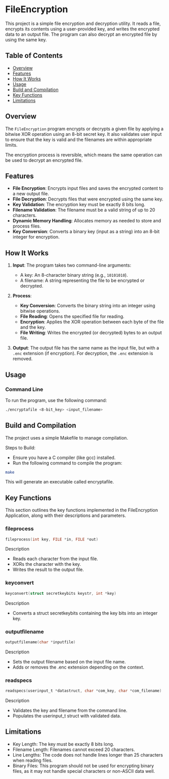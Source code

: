 # FileEncryption

This project is a simple file encryption and decryption utility. It reads a file, encrypts its contents using a user-provided key, and writes the encrypted data to an output file. The program can also decrypt an encrypted file by using the same key.

## Table of Contents
- [Overview](#overview)
- [Features](#features)
- [How It Works](#how-it-works)
- [Usage](#usage)
- [Build and Compilation](#build-and-compilation)
- [Key Functions](#key-functions)
- [Limitations](#limitations)

## Overview

The `FileEncryption` program encrypts or decrypts a given file by applying a bitwise XOR operation using an 8-bit secret key. It also validates user input to ensure that the key is valid and the filenames are within appropriate limits.

The encryption process is reversible, which means the same operation can be used to decrypt an encrypted file.

## Features
- **File Encryption**: Encrypts input files and saves the encrypted content to a new output file.
- **File Decryption**: Decrypts files that were encrypted using the same key.
- **Key Validation**: The encryption key must be exactly 8 bits long.
- **Filename Validation**: The filename must be a valid string of up to 20 characters.
- **Dynamic Memory Handling**: Allocates memory as needed to store and process files.
- **Key Conversion**: Converts a binary key (input as a string) into an 8-bit integer for encryption.

## How It Works

1. **Input**: The program takes two command-line arguments:
   - A key: An 8-character binary string (e.g., `10101010`).
   - A filename: A string representing the file to be encrypted or decrypted.
   
2. **Process**:
   - **Key Conversion**: Converts the binary string into an integer using bitwise operations.
   - **File Reading**: Opens the specified file for reading.
   - **Encryption**: Applies the XOR operation between each byte of the file and the key.
   - **File Writing**: Writes the encrypted (or decrypted) bytes to an output file.

3. **Output**: The output file has the same name as the input file, but with a `.enc` extension (if encryption). For decryption, the `.enc` extension is removed.

## Usage

### Command Line
To run the program, use the following command:

```bash
./encryptafile <8-bit_key> <input_filename>
```

## Build and Compilation
The project uses a simple Makefile to manage compilation.

Steps to Build:
- Ensure you have a C compiler (like gcc) installed.
- Run the following command to compile the program:
```bash
make
```
This will generate an executable called encryptafile.

## Key Functions
This section outlines the key functions implemented in the FileEncryption Application, along with their descriptions and parameters.

### fileprocess

```c
fileprocess(int key, FILE *in, FILE *out)
```

Description
- Reads each character from the input file.
- XORs the character with the key.
- Writes the result to the output file.

### keyconvert

```c
keyconvert(struct secretkeybits keystr, int *key)
```

Description
- Converts a struct secretkeybits containing the key bits into an integer key.

### outputfilename

```c
outputfilename(char *inputfile)
```

Description
- Sets the output filename based on the input file name.
- Adds or removes the .enc extension depending on the context.

### readspecs

```c
readspecs(userinput_t *datastruct, char *com_key, char *com_filename)
```

Description
- Validates the key and filename from the command line.
- Populates the userinput_t struct with validated data.

## Limitations
- Key Length: The key must be exactly 8 bits long.
- Filename Length: Filenames cannot exceed 20 characters.
- Line Lengths: The code does not handle lines longer than 25 characters when reading files.
- Binary Files: This program should not be used for encrypting binary files, as it may not handle special characters or non-ASCII data well.





